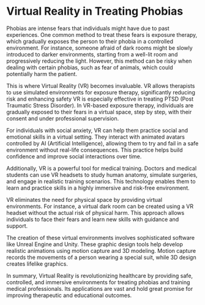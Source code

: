 # Virtual Reality in Treating Phobias
Phobias are intense fears that individuals might have due to past experiences. One common method to treat these fears is exposure therapy, which gradually exposes the person to their phobia in a controlled environment. For instance, someone afraid of dark rooms might be slowly introduced to darker environments, starting from a well-lit room and progressively reducing the light. However, this method can be risky when dealing with certain phobias, such as fear of animals, which could potentially harm the patient.

This is where Virtual Reality (VR) becomes invaluable. VR allows therapists to use simulated environments for exposure therapy, significantly reducing risk and enhancing safety VR is especially effective in treating PTSD (Post Traumatic Stress Disorder). In VR-based exposure therapy, individuals are gradually exposed to their fears in a virtual space, step by step, with their consent and under professional supervision.

For individuals with social anxiety, VR can help them practice social and emotional skills in a virtual setting. They interact with animated avatars controlled by AI (Artificial Intelligence), allowing them to try and fail in a safe environment without real-life consequences. This practice helps build confidence and improve social interactions over time.

Additionally, VR is a powerful tool for medical training. Doctors and medical students can use VR headsets to study human anatomy, simulate surgeries, and engage in realistic training scenarios. This technology enables them to learn and practice skills in a highly immersive and risk-free environment.

VR eliminates the need for physical space by providing virtual environments. For instance, a virtual dark room can be created using a VR headset without the actual risk of physical harm. This approach allows individuals to face their fears and learn new skills with guidance and support.

The creation of these virtual environments involves sophisticated software like Unreal Engine and Unity. These graphic design tools help develop realistic animations using motion capture and 3D modeling. Motion capture records the movements of a person wearing a special suit, while 3D design creates lifelike graphics.

In summary, Virtual Reality is revolutionizing healthcare by providing safe, controlled, and immersive environments for treating phobias and training medical professionals. Its applications are vast and hold great promise for improving therapeutic and educational outcomes.
